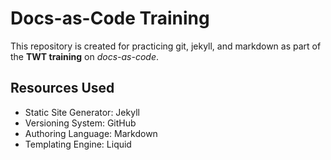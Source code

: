 # Docs-as-Code Training

This repository is created for practicing git, jekyll, and markdown as part of the **TWT training** on *docs-as-code*.

## Resources Used

- Static Site Generator: Jekyll
- Versioning System: GitHub
- Authoring Language: Markdown
- Templating Engine: Liquid

